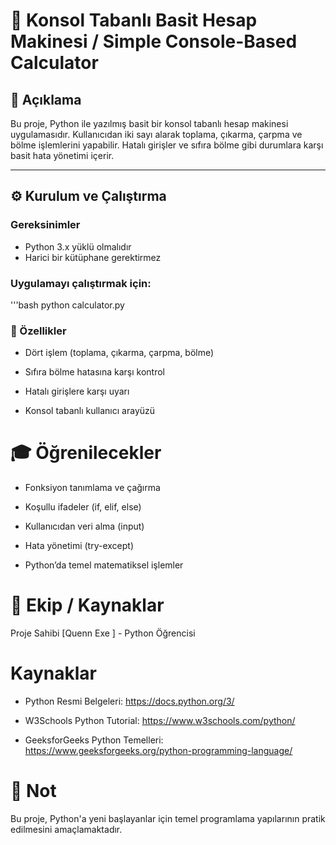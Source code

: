 # 🧮 Konsol Tabanlı Basit Hesap Makinesi / Simple Console-Based Calculator

## 📌 Açıklama

Bu proje, Python ile yazılmış basit bir konsol tabanlı hesap makinesi uygulamasıdır. Kullanıcıdan iki sayı alarak toplama, çıkarma, çarpma ve bölme işlemlerini yapabilir. Hatalı girişler ve sıfıra bölme gibi durumlara karşı basit hata yönetimi içerir.

---

## ⚙️ Kurulum ve Çalıştırma

### Gereksinimler

- Python 3.x yüklü olmalıdır
- Harici bir kütüphane gerektirmez

### Uygulamayı çalıştırmak için:

'''bash
python calculator.py

### 🚀 Özellikler
- Dört işlem (toplama, çıkarma, çarpma, bölme)

- Sıfıra bölme hatasına karşı kontrol

- Hatalı girişlere karşı uyarı

- Konsol tabanlı kullanıcı arayüzü

# 🎓 Öğrenilecekler

- Fonksiyon tanımlama ve çağırma

- Koşullu ifadeler (if, elif, else)

- Kullanıcıdan veri alma (input)

- Hata yönetimi (try-except)

- Python’da temel matematiksel işlemler
# 👥 Ekip / Kaynaklar

Proje Sahibi
[Quenn Exe ] - Python Öğrencisi

# Kaynaklar
- Python Resmi Belgeleri: https://docs.python.org/3/

- W3Schools Python Tutorial: https://www.w3schools.com/python/

- GeeksforGeeks Python Temelleri: https://www.geeksforgeeks.org/python-programming-language/

# 📌 Not
Bu proje, Python'a yeni başlayanlar için temel programlama yapılarının pratik edilmesini amaçlamaktadır.